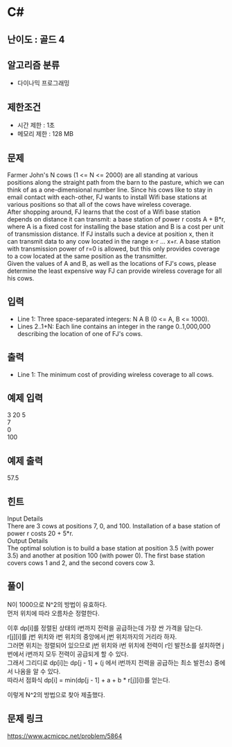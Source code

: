 # C#

## 난이도 : 골드 4

## 알고리즘 분류
  - 다이나믹 프로그래밍

## 제한조건
  - 시간 제한 : 1초
  - 메모리 제한 : 128 MB

## 문제
Farmer John's N cows (1 <= N <= 2000) are all standing at various positions along the straight path from the barn to the pasture, which we can think of as a one-dimensional number line. Since his cows like to stay in email contact with each-other, FJ wants to install Wifi base stations at various positions so that all of the cows have wireless coverage.<br/>
After shopping around, FJ learns that the cost of a Wifi base station depends on distance it can transmit: a base station of power r costs A + B*r, where A is a fixed cost for installing the base station and B is a cost per unit of transmission distance. If FJ installs such a device at position x, then it can transmit data to any cow located in the range x-r ... x+r. A base station with transmission power of r=0 is allowed, but this only provides coverage to a cow located at the same position as the transmitter.<br/>
Given the values of A and B, as well as the locations of FJ's cows, please determine the least expensive way FJ can provide wireless coverage for all his cows.<br/>


## 입력
  - Line 1: Three space-separated integers: N A B (0 <= A, B <= 1000).
  - Lines 2..1+N: Each line contains an integer in the range 0..1,000,000 describing the location of one of FJ's cows.


## 출력
  - Line 1: The minimum cost of providing wireless coverage to all cows.


## 예제 입력
3 20 5<br/>
7<br/>
0<br/>
100<br/>


## 예제 출력
57.5<br/>


## 힌트
Input Details<br/>
There are 3 cows at positions 7, 0, and 100. Installation of a base station of power r costs 20 + 5*r.<br/>
Output Details<br/>
The optimal solution is to build a base station at position 3.5 (with power 3.5) and another at position 100 (with power 0). The first base station covers cows 1 and 2, and the second covers cow 3.<br/>


## 풀이
N이 1000으로 N^2의 방법이 유효하다.<br/>
먼저 위치에 따라 오름차순 정렬한다.<br/>


이후 dp[i]를 정렬된 상태의 i번까지 전력을 공급하는데 가장 싼 가격을 담는다.<br/>
r[j][i]를 j번 위치와 i번 위치의 중앙에서 j번 위치까지의 거리라 하자.<br/>
그러면 위치는 정렬되어 있으므로 j번 위치와 i번 위치에 전력이 r인 발전소를 설치하면 j번에서 i번까지 모두 전력이 공급되게 할 수 있다.<br/>
그래서 그리디로 dp[i]는 dp[j - 1] + (j 에서 i번까지 전력을 공급하는 최소 발전소) 중에서 나옴을 알 수 있다.<br/>
따라서 점화식 dp[i] = min(dp[j - 1] + a + b * r[j][i])를 얻는다.<br/>


이렇게 N^2의 방법으로 찾아 제출했다.<br/>


## 문제 링크
https://www.acmicpc.net/problem/5864